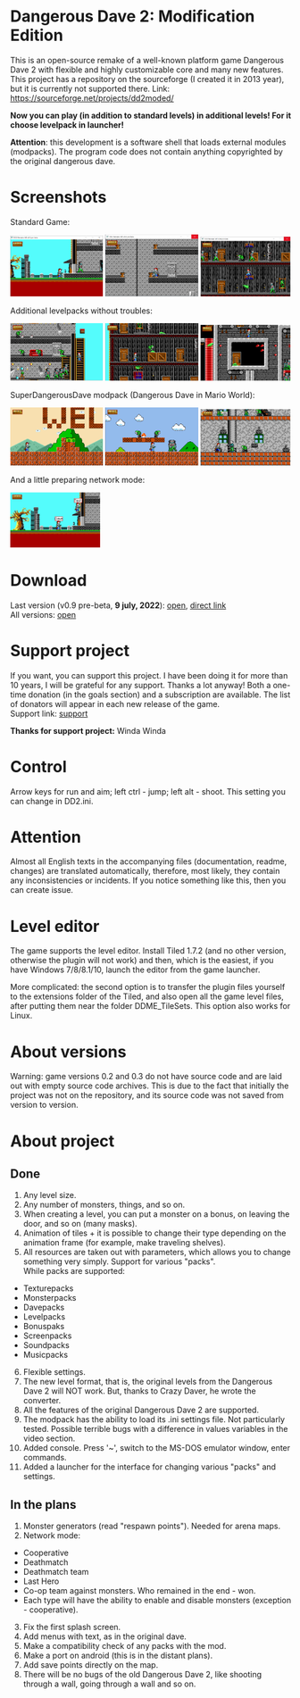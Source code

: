 # Dangerous Dave 2: Modification Edition
This is an open-source remake of a well-known platform game Dangerous Dave 2 with flexible and highly customizable core and many new features.
This project has a repository on the sourceforge (I created it in 2013 year), but it is currently not supported there. Link: https://sourceforge.net/projects/dd2moded/

**Now you can play (in addition to standard levels) in additional levels! For it choose levelpack in launcher!**

**Attention**: this development is a software shell that loads external modules (modpacks). The program code does not contain anything copyrighted by the original dangerous dave.

# Screenshots
Standard Game:

<img src="Screenshots/1.png" width=33% alt="screenshot"> <img src="Screenshots/2.png" width=33% alt="screenshot"> <img src="Screenshots/3.png" width=32% alt="screenshot"><br>

Additional levelpacks without troubles:

<img src="Screenshots/5.png" width=33% alt="screenshot"> <img src="Screenshots/6.png" width=33% alt="screenshot"> <img src="Screenshots/7.png" width=32% alt="screenshot"><br>

SuperDangerousDave modpack (Dangerous Dave in Mario World):

<img src="Screenshots/8.png" width=33% alt="screenshot"> <img src="Screenshots/9.png" width=33% alt="screenshot"> <img src="Screenshots/10.png" width=32% alt="screenshot"><br>

And a little preparing network mode:

<img src="Screenshots/4.jpg" width=32% alt="screenshot">

# Download
Last version (v0.9 pre-beta, **9 july, 2022**): <a href="https://github.com/Harchvertelol/Dangerous-Dave-2-Modification-Edition/releases/tag/v0.9pre-beta-win" target="_blank">open</a>, <a href=https://github.com/Harchvertelol/Dangerous-Dave-2-Modification-Edition/releases/download/v0.9pre-beta-win/DD2MEv0.9pre-beta.rar>direct link</a><br>
All versions: <a href="https://github.com/Harchvertelol/Dangerous-Dave-2-Modification-Edition/releases" target="_blank">open</a>

# Support project
If you want, you can support this project. I have been doing it for more than 10 years, I will be grateful for any support. Thanks a lot anyway! Both a one-time donation (in the goals section) and a subscription are available. The list of donators will appear in each new release of the game.<br>
Support link: <a href="https://boosty.to/harch/donate" target="_blank">support</a>

**Thanks for support project:** Winda Winda

# Control
Arrow keys for run and aim; left ctrl - jump; left alt - shoot. This setting you can change in DD2.ini.

# Attention
Almost all English texts in the accompanying files (documentation, readme, changes) are translated automatically, therefore, most likely, they contain any inconsistencies or incidents. If you notice something like this, then you can create issue.

# Level editor
The game supports the level editor. Install Tiled 1.7.2 (and no other version, otherwise the plugin will not work) and then, which is the easiest, if you have Windows 7/8/8.1/10, launch the editor from the game launcher.

More complicated: the second option is to transfer the plugin files yourself to the extensions folder of the Tiled, and also open all the game level files, after putting them near the folder DDME_TileSets. This option also works for Linux.

# About versions
Warning: game versions 0.2 and 0.3 do not have source code and are laid out with empty source code archives. This is due to the fact that initially the project was not on the repository, and its source code was not saved from version to version.

# About project
## Done
1. Any level size.
2. Any number of monsters, things, and so on.
3. When creating a level, you can put a monster on a bonus, on leaving the door, and so on (many masks).
4. Animation of tiles + it is possible to change their type depending on the animation frame (for example, make traveling shelves).
5. All resources are taken out with parameters, which allows you to change something very simply. Support for various "packs".  
While packs are supported:
 - Texturepacks
 - Monsterpacks
 - Davepacks
 - Levelpacks
 - Bonuspaks
 - Screenpacks
 - Soundpacks
 - Musicpacks
6. Flexible settings.
7. The new level format, that is, the original levels from the Dangerous Dave 2 will NOT work. But, thanks to Crazy Daver, he wrote the converter.
8. All the features of the original Dangerous Dave 2 are supported.
9. The modpack has the ability to load its .ini settings file. Not particularly tested. Possible terrible bugs with a difference in values variables in the video section.
10. Added console. Press '~', switch to the MS-DOS emulator window, enter commands.
11. Added a launcher for the interface for changing various "packs" and settings.

## In the plans
1. Monster generators (read "respawn points"). Needed for arena maps.
2. Network mode:
 - Cooperative
 - Deathmatch
 - Deathmatch team
 - Last Hero
 - Co-op team against monsters. Who remained in the end - won.
 - Each type will have the ability to enable and disable monsters (exception - cooperative).
3. Fix the first splash screen.
4. Add menus with text, as in the original dave.
5. Make a compatibility check of any packs with the mod.
6. Make a port on android (this is in the distant plans).
7. Add save points directly on the map.
8. There will be no bugs of the old Dangerous Dave 2, like shooting through a wall, going through a wall and so on.
